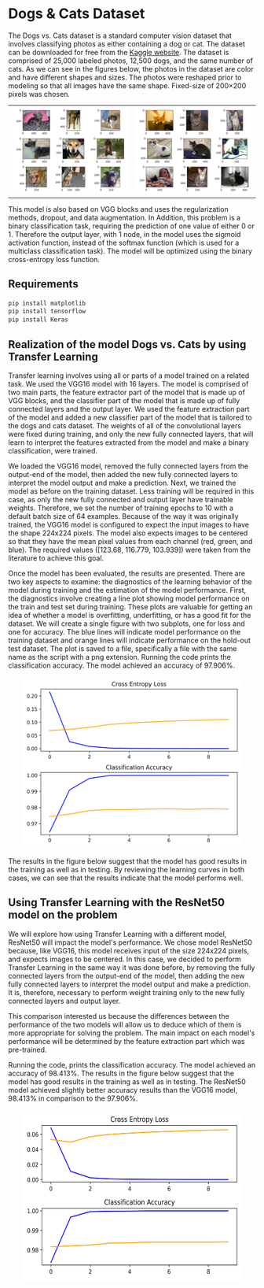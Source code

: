 # Dogs & Cats Dataset

The Dogs vs. Cats dataset is a standard computer vision dataset that involves classifying photos as either containing a dog or cat. The dataset can be downloaded for free from the [Kaggle website](https://www.kaggle.com/c/dogs-vs-cats/data). The dataset is comprised of 25,000 labeled photos, 12,500 dogs, and the same number of cats. As we can see in the figures below, the photos in the dataset are color and have different shapes and sizes. The photos were reshaped prior to modeling so that all images have the same shape. Fixed-size of 200×200 pixels was chosen.

<table align="center">
  <tr>
    <td><img src="images\Dogs.png"></td>
    <td><img src="images\Cats.png"></td>
  </tr>
</table>

This model is also based on VGG blocks and uses the regularization methods, dropout, and data augmentation. In Addition, this problem is a binary classification task, requiring the prediction of one value of either 0 or 1. Therefore the output layer, with 1 node, in the model uses the sigmoid activation function, instead of the softmax function (which is used for a multiclass classification task). The model will be optimized using the binary cross-entropy loss function.

## Requirements
~~~bash
pip install matplotlib 
pip install tensorflow 
pip install Keras 
~~~

## Realization of the model Dogs vs. Cats by using Transfer Learning 
Transfer learning involves using all or parts of a model trained on a related task. We used the VGG16 model with 16 layers. The model is comprised of two main parts, the feature extractor part of the model that is made up of VGG blocks, and the classifier part of the model that is made up of fully connected layers and the output layer. We used the feature extraction part of the model and added a new classifier part of the model that is tailored to the dogs and cats dataset. The weights of all of the convolutional layers were fixed during training, and only the new fully connected layers, that will learn to interpret the features extracted from the model and make a binary classification, were trained.

We loaded the VGG16 model, removed the fully connected layers from the output-end of the model, then added the new fully connected layers to interpret the model output and make a prediction. Next, we trained the model as before on the training dataset. Less training will be required in this case, as only the new fully connected and output layer have trainable weights. Therefore, we set the number of training epochs to 10 with a default batch size of 64 examples. Because of the way it was originally trained, the VGG16 model is configured to expect the input images to have the shape 224x224 pixels. The model also expects images to be centered so that they have the mean pixel values from each channel (red, green, and blue). The required values ([123.68, 116.779, 103.939]) were taken from the literature to achieve this goal. 

Once the model has been evaluated, the results are presented. There are two key aspects to examine: the diagnostics of the learning behavior of the model during training and the estimation of the model performance. First, the diagnostics involve creating a line plot showing model performance on the train and test set during training. These plots are valuable for getting an idea of whether a model is overfitting, underfitting, or has a good fit for the dataset. We will create a single figure with two subplots, one for loss and one for accuracy. The blue lines will indicate model performance on the training dataset and orange lines will indicate performance on the hold-out test dataset. The plot is saved to a file, specifically a file with the same name as the script with a png extension. Running the code prints the classification accuracy. The model achieved an accuracy of 97.906%.

<p align="center">
  <img src="results/VGG16_Dogs & Cats.png" width="450" height="350">
</p>

The results in the figure below suggest that the model has good results in the training as well as in testing. By reviewing the learning curves in both cases, we can see that the results indicate that the model performs well. 

## Using Transfer Learning with the ResNet50 model on the problem
We will explore how using Transfer Learning with a different model, ResNet50 will impact the model's performance. We chose model ResNet50 because, like VGG16, this model receives input of the size 224x224 pixels, and expects images to be centered. In this case, we decided to perform Transfer Learning in the same way it was done before, by removing the fully connected layers from the output-end of the model, then adding the new fully connected layers to interpret the model output and make a prediction. It is, therefore, necessary to perform weight training only to the new fully connected layers and output layer.

This comparison interested us because the differences between the performance of the two models will allow us to deduce which of them is more appropriate for solving the problem. The main impact on each model's performance will be determined by the feature extraction part which was pre-trained. 

Running the code, prints the classification accuracy. The model achieved an accuracy of 98.413%. The results in the figure below suggest that the model has good results in the training as well as in testing. The ResNet50 model achieved slightly better accuracy results than the VGG16 model, 98.413% in comparison to the 97.906%.

<p align="center">
  <img src="results/ResNet50_Dogs & Cats.png" width="450" height="350">
</p>
